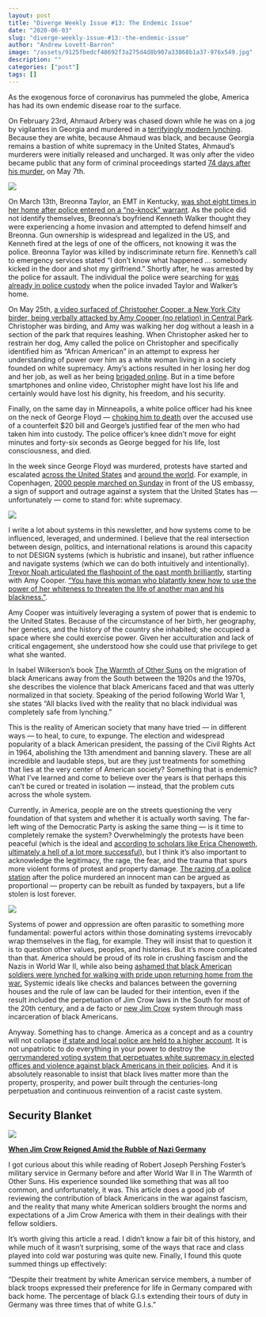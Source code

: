 ```yaml
---
layout: post
title: "Diverge Weekly Issue #13: The Endemic Issue"
date: "2020-06-03"
slug: "diverge-weekly-issue-#13:-the-endemic-issue"
author: "Andrew Lovett-Barron"
image: "/assets/9125fbedcf48692f3a275d4d8b907a33868b1a37-976x549.jpg"
description: ""
categories: ["post"]
tags: []
---
```


As the exogenous force of coronavirus has pummeled the globe, America has had its own endemic disease roar to the surface.

On February 23rd, Ahmaud Arbery was chased down while he was on a jog by vigilantes in Georgia and murdered in a [terrifyingly modern lynching](https://www.vox.com/21263899/ahmaud-arbery-lynched-video-mcmichael-glynn-county-georgia). Because they are white, because Ahmaud was black, and because Georgia remains a bastion of white supremacy in the United States, Ahmaud’s murderers were initially released and uncharged. It was only after the video became public that any form of criminal proceedings started [74 days after his murder](https://www.washingtonpost.com/national/outraged-by-the-delayed-arrests-in-killing-of-black-jogger-protesters-in-georgia-demand-justice/2020/05/08/8e7d212a-90a9-11ea-9e23-6914ee410a5f_story.html), on May 7th.

![](/assets/4dbabf3793d4aa40bdbd763f40ca24ec65f596e6-1180x786.jpg)

On March 13th, Breonna Taylor, an EMT in Kentucky, [was shot eight times in her home after police entered on a “no-knock” warrant](https://www.vox.com/2020/5/13/21257457/breonna-taylor-louisville-shooting-ahmaud-arbery-justiceforbr). As the police did not identify themselves, Breonna’s boyfriend Kenneth Walker thought they were experiencing a home invasion and attempted to defend himself and Breonna. Gun ownership is widespread and legalized in the US, and Kenneth fired at the legs of one of the officers, not knowing it was the police. Breonna Taylor was killed by indiscriminate return fire. Kenneth’s call to emergency services stated “I don’t know what happened … somebody kicked in the door and shot my girlfriend.” Shortly after, he was arrested by the police for assault. The individual the police were searching for [was already in police custody](https://eu.usatoday.com/story/news/nation/2020/05/13/breonna-taylor-not-target-louisville-police-investigation-when-shot/5181690002/) when the police invaded Taylor and Walker’s home.

On May 25th, [a video surfaced of Christopher Cooper, a New York City birder, being verbally attacked by Amy Cooper (no relation) in Central Park](https://www.nytimes.com/2020/05/26/nyregion/amy-cooper-dog-central-park.html). Christopher was birding, and Amy was walking her dog without a leash in a section of the park that requires leashing. When Christopher asked her to restrain her dog, Amy called the police on Christopher and specifically identified him as “African American” in an attempt to express her understanding of power over him as a white woman living in a society founded on white supremacy. Amy’s actions resulted in her losing her dog and her job, as well as her being [brigaded online](https://www.merriam-webster.com/words-at-play/brigading-online-poll-meaning). But in a time before smartphones and online video, Christopher might have lost his life and certainly would have lost his dignity, his freedom, and his security.

Finally, on the same day in Minneapolis, a white police officer had his knee on the neck of George Floyd — [choking him to death](https://www.nytimes.com/2020/05/31/us/george-floyd-investigation.html) over the accused use of a counterfeit $20 bill and George’s justified fear of the men who had taken him into custody. The police officer’s knee didn’t move for eight minutes and forty-six seconds as George begged for his life, lost consciousness, and died.

In the week since George Floyd was murdered, protests have started and escalated [across the United States](https://www.bbc.com/news/world-us-canada-52872401) and [around the world](https://www.npr.org/2020/05/31/866428272/george-floyd-reverberates-globally-thousands-protest-in-germany-u-k-canada). For example, in Copenhagen, [2000 people marched on Sunday](https://www.thelocal.dk/20200531/over-1000-protest-in-denmark-over-the-death-of-black-american-george-floyd) in front of the US embassy, a sign of support and outrage against a system that the United States has —unfortunately — come to stand for: white supremacy.

![](/assets/143a841e7abb9e2300ae65f4e5c5a12181df876a-1180x786.jpg)

I write a lot about systems in this newsletter, and how systems come to be influenced, leveraged, and undermined. I believe that the real intersection between design, politics, and international relations is around this capacity to not DESIGN systems (which is hubristic and insane), but rather influence and navigate systems (which we can do both intuitively and intentionally). [Trevor Noah articulated the flashpoint of the past month brilliantly](https://www.youtube.com/watch?v=v4amCfVbA_c), starting with Amy Cooper. [“You have this woman who blatantly knew how to use the power of her whiteness to threaten the life of another man and his blackness.”](https://youtu.be/v4amCfVbA_c?t=214).

Amy Cooper was intuitively leveraging a system of power that is endemic to the United States. Because of the circumstance of her birth, her geography, her genetics, and the history of the country she inhabited; she occupied a space where she could exercise power. Given her acculturation and lack of critical engagement, she understood how she could use that privilege to get what she wanted.

In Isabel Wilkerson’s book [The Warmth of Other Suns](https://amzn.to/2zXxYkN) on the migration of black Americans away from the South between the 1920s and the 1970s, she describes the violence that black Americans faced and that was utterly normalized in that society. Speaking of the period following World War 1, she states “All blacks lived with the reality that no black individual was completely safe from lynching.”

This is the reality of American society that many have tried — in different ways — to heal, to cure, to expunge. The election and widespread popularity of a black American president, the passing of the Civil Rights Act in 1964, abolishing the 13th amendment and banning slavery. These are all incredible and laudable steps, but are they just treatments for something that lies at the very center of American society? Something that is endemic? What I’ve learned and come to believe over the years is that perhaps this can’t be cured or treated in isolation — instead, that the problem cuts across the whole system.

Currently, in America, people are on the streets questioning the very foundation of that system and whether it is actually worth saving. The far-left wing of the Democratic Party is asking the same thing — is it time to completely remake the system? Overwhelmingly the protests have been peaceful (which is the ideal and [according to scholars like Erica Chenoweth, ultimately a hell of a lot more successful](https://amzn.to/2Xrixdq)), but I think it’s also important to acknowledge the legitimacy, the rage, the fear, and the trauma that spurs more violent forms of protest and property damage. [The razing of a police station](https://www.politico.com/news/2020/05/29/minneapolis-police-protest-george-floyd-288361) after the police murdered an innocent man can be argued as proportional — property can be rebuilt as funded by taxpayers, but a life stolen is lost forever.

![](/assets/906df5a0131754ac5d89d247358d9e6c66271235-1180x1770.jpg)

Systems of power and oppression are often parasitic to something more fundamental: powerful actors within those dominating systems irrevocably wrap themselves in the flag, for example. They will insist that to question it is to question other values, peoples, and histories. But it’s more complicated than that. America should be proud of its role in crushing fascism and the Nazis in World War II, while also being [ashamed that black American soldiers were lynched for walking with pride upon returning home from the war.](https://www.newyorker.com/news/news-desk/the-tragic-forgotten-history-of-black-military-veterans) Systemic ideals like checks and balances between the governing houses and the rule of law can be lauded for their intention, even if the result included the perpetuation of Jim Crow laws in the South for most of the 20th century, and a de facto or [new Jim Crow](https://amzn.to/2XvMDN0) system through mass incarceration of black Americans.

Anyway. Something has to change. America as a concept and as a country will not collapse [if state and local police are held to a higher account](https://www.lawfareblog.com/lawfare-podcast-rashawn-ray-police-violence). It is not unpatriotic to do everything in your power to destroy the [gerrymandered voting system that perpetuates white supremacy in elected offices and violence against black Americans in their policies](https://www.propublica.org/article/partisan-gerrymandering-is-still-about-race). And it is absolutely reasonable to insist that black lives matter more than the property, prosperity, and power built through the centuries-long perpetuation and continuous reinvention of a racist caste system.

## Security Blanket

![](/assets/1f61aad452abb5427a579b081f74648318dbf911-1180x1007.jpg)

[**When Jim Crow Reigned Amid the Rubble of Nazi Germany**](https://www.nytimes.com/2020/02/19/magazine/blacks-wwii-racism-germany.html)

I got curious about this while reading of Robert Joseph Pershing Foster’s military service in Germany before and after World War II in The Warmth of Other Suns. His experience sounded like something that was all too common, and unfortunately, it was. This article does a good job of reviewing the contribution of black Americans in the war against fascism, and the reality that many white American soldiers brought the norms and expectations of a Jim Crow America with them in their dealings with their fellow soldiers.

It’s worth giving this article a read. I didn’t know a fair bit of this history, and while much of it wasn’t surprising, some of the ways that race and class played into cold war posturing was quite new. Finally, I found this quote summed things up effectively:

“Despite their treatment by white American service members, a number of black troops expressed their preference for life in Germany compared with back home. The percentage of black G.I.s extending their tours of duty in Germany was three times that of white G.I.s.”
